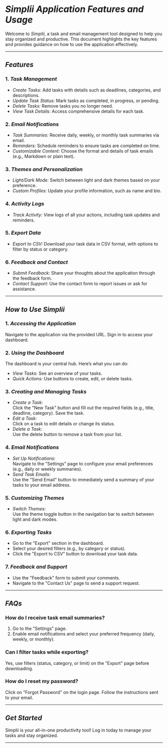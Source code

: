 # *Simplii Application Features and Usage*

Welcome to *Simplii*, a task and email management tool designed to help you stay organized and productive. This document highlights the key features and provides guidance on how to use the application effectively.

---

## *Features*

### 1. *Task Management*
- *Create Tasks:* Add tasks with details such as deadlines, categories, and descriptions.
- *Update Task Status:* Mark tasks as completed, in progress, or pending.
- *Delete Tasks:* Remove tasks you no longer need.
- *View Task Details:* Access comprehensive details for each task.

### 2. *Email Notifications*
- *Task Summaries:* Receive daily, weekly, or monthly task summaries via email.
- *Reminders:* Schedule reminders to ensure tasks are completed on time.
- *Customizable Content:* Choose the format and details of task emails (e.g., Markdown or plain text).

### 3. *Themes and Personalization*
- *Light/Dark Mode:* Switch between light and dark themes based on your preference.
- *Custom Profiles:* Update your profile information, such as name and bio.

### 4. *Activity Logs*
- *Track Activity:* View logs of all your actions, including task updates and reminders.

### 5. *Export Data*
- *Export to CSV:* Download your task data in CSV format, with options to filter by status or category.

### 6. *Feedback and Contact*
- *Submit Feedback:* Share your thoughts about the application through the feedback form.
- *Contact Support:* Use the contact form to report issues or ask for assistance.

---

## *How to Use Simplii*

### 1. *Accessing the Application*
Navigate to the application via the provided URL. Sign in to access your dashboard.

### 2. *Using the Dashboard*
The dashboard is your central hub. Here’s what you can do:
- *View Tasks:* See an overview of your tasks.
- *Quick Actions:* Use buttons to create, edit, or delete tasks.

### 3. *Creating and Managing Tasks*
- *Create a Task:*  
  Click the "New Task" button and fill out the required fields (e.g., title, deadline, category). Save the task.
- *Edit a Task:*  
  Click on a task to edit details or change its status.
- *Delete a Task:*  
  Use the delete button to remove a task from your list.

### 4. *Email Notifications*
- *Set Up Notifications:*  
  Navigate to the "Settings" page to configure your email preferences (e.g., daily or weekly summaries).
- *Send Task Emails:*  
  Use the "Send Email" button to immediately send a summary of your tasks to your email address.

### 5. *Customizing Themes*
- *Switch Themes:*  
  Use the theme toggle button in the navigation bar to switch between light and dark modes.

### 6. *Exporting Tasks*
- Go to the "Export" section in the dashboard.
- Select your desired filters (e.g., by category or status).
- Click the "Export to CSV" button to download your task data.

### 7. *Feedback and Support*
- Use the "Feedback" form to submit your comments.
- Navigate to the "Contact Us" page to send a support request.

---

## *FAQs*

### How do I receive task email summaries?
1. Go to the "Settings" page.
2. Enable email notifications and select your preferred frequency (daily, weekly, or monthly).

### Can I filter tasks while exporting?
Yes, use filters (status, category, or limit) on the "Export" page before downloading.

### How do I reset my password?
Click on "Forgot Password" on the login page. Follow the instructions sent to your email.

---

## *Get Started*
Simplii is your all-in-one productivity tool! Log in today to manage your tasks and stay organized.  

---
